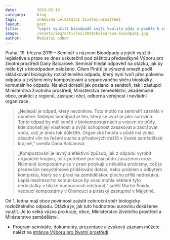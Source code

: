 ```yaml
---
date:         2019-03-19
category:     blog
tags:         sněmovna celostátní životní-prostředí
layout:       post
title:        "Lepší využití bioodpadů zvýší kvalitu půdy a pomůže k zadržení vody v krajině, říká Pirátka Balcarová"
image:        /assets/img/articles/2019/balcarova-bioodpady.jpg
author:       Mediální odbor
---
```

 

Praha, 19. března 2019 – Seminář s názvem Bioodpady a jejich využití – legislativa a praxe se dnes uskutečnil pod záštitou předsedkyně Výboru pro životní prostředí Dany Balcarové. Seminář hledal odpověď na otázku, jak by mělo být s bioodpadem naloženo. Cílem Pirátů je výrazně omezit podíl skládkování biologicky rozložitelného odpadu, který nyní tvoří přes polovinu odpadu a zvýšení míry kompostování a separovaného sběru biosložky komunálního odpadu. Na akci dorazili jak poslanci a senátoři, tak i zástupci Ministerstva životního prostředí, Ministerstva zemědělství, akademické obce, praktici z regionů, zástupci obcí, odborná veřejnost i nevládní organizace.

> „Nejlepší je odpad, který nevznikne. Toto motto na semináři zaznělo v obměně: Nejlepší bioodpad je ten, který se využije jako surovina. Tento odpad by měl končit v biokompostárnách a vrácen do půdy, kde obohatí její vlastnosti a zvýší schopnost zasakovat a zadržovat vodu, což je dnes tak důležité. Organická hmota v půdě má zcela zásadní vliv na řešení sucha a přívalových dešťů v české zemědělské krajině,“ uvedla Dana Balcarová.

> „Kompostování je levný a efektivní způsob, jak z odpadu vyrobit organické hnojivo, tolik potřebné pro naši půdu zasaženou erozí. Nicméně kompostárny se v praxi potýkají s několika problémy, což je především nesystémové přidělování dotací, nebo problém s odbytem kompostu, který se v praxi na zemědělskou plochu příliš nedostává. Lepší meziresortní komunikace by snad mohla některé tyto nedostatky v blízké budoucnosti odstranit,“ sdělil Martin Šmída, vedoucí kompostárny v Olomouci a pirátský zastupitel v Majetíně.

Od 1. ledna mají obce povinnost zajistit celoroční sběr biologicky rozložitelného odpadu. Otázka je, jak tuto hodnotnou surovinu dokážeme využít. Je to velká výzva pro kraje, obce, Ministerstvo životního prostředí a Ministerstvo zemědělství.

* Program semináře, dokumenty, prezentace a zvukový záznam můžete nalézt na [stránce Výboru pro životní prostředí](http://www.psp.cz/sqw/hp.sqw?k=4606&td=19&cu=12&fbclid=IwAR2-PdaUydmrHmORiBLkDK8FqwICit2OEPGJ1F-6H4priFdjWChI6TFxBRo)
